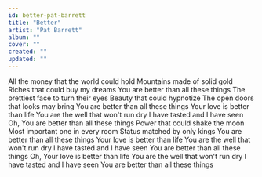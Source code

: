 ```yaml
---
id: better-pat-barrett
title: "Better"
artist: "Pat Barrett"
album: ""
cover: ""
created: ""
updated: ""
---
```


All the money that the world could hold
Mountains made of solid gold
Riches that could buy my dreams
You are better than all these things
The prettiest face to turn their eyes
Beauty that could hypnotize
The open doors that looks may bring
You are better than all these things
Your love is better than life
You are the well that won't run dry
I have tasted and I have seen
Oh, You are better than all these things
Power that could shake the moon
Most important one in every room
Status matched by only kings
You are better than all these things
Your love is better than life
You are the well that won't run dry
I have tasted and I have seen
You are better than all these things
Oh, Your love is better than life
You are the well that won't run dry
I have tasted and I have seen
You are better than all these things